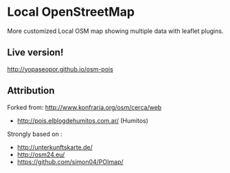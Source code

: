 # Local OpenStreetMap

More customized Local OSM map showing multiple data with leaflet plugins.

## Live version!

http://yopaseopor.github.io/osm-pois

## Attribution

Forked from:
http://www.konfraria.org/osm/cerca/web
 - http://pois.elblogdehumitos.com.ar/ (Humitos)

Strongly based on :
 - http://unterkunftskarte.de/
 - http://osm24.eu/
 - https://github.com/simon04/POImap/
